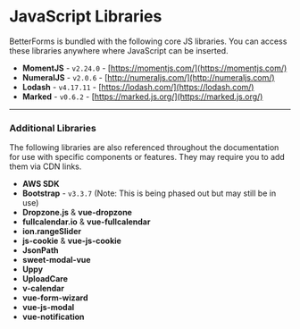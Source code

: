 # JavaScript Libraries

BetterForms is bundled with the following core JS libraries. You can access these libraries anywhere where JavaScript can be inserted.

*   **MomentJS** - `v2.24.0` - [https://momentjs.com/](https://momentjs.com/)
*   **NumeralJS** - `v2.0.6` - [http://numeraljs.com/](http://numeraljs.com/)
*   **Lodash** - `v4.17.11` - [https://lodash.com/](https://lodash.com/)
*   **Marked** - `v0.6.2` - [https://marked.js.org/](https://marked.js.org/)

---

### Additional Libraries

The following libraries are also referenced throughout the documentation for use with specific components or features. They may require you to add them via CDN links.

*   **AWS SDK**
*   **Bootstrap** - `v3.3.7` (Note: This is being phased out but may still be in use)
*   **Dropzone.js** & **vue-dropzone**
*   **fullcalendar.io** & **vue-fullcalendar**
*   **ion.rangeSlider**
*   **js-cookie** & **vue-js-cookie**
*   **JsonPath**
*   **sweet-modal-vue**
*   **Uppy**
*   **UploadCare**
*   **v-calendar**
*   **vue-form-wizard**
*   **vue-js-modal**
*   **vue-notification**
